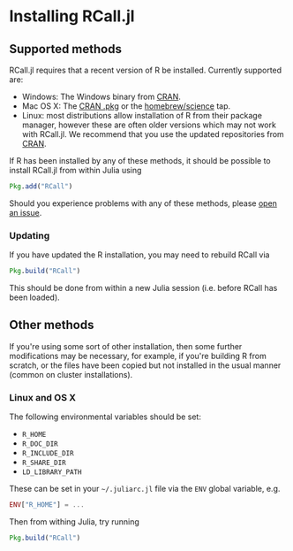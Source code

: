 # Installing RCall.jl

## Supported methods

RCall.jl requires that a recent version of R be installed. Currently supported are:
 * Windows: The Windows binary from [CRAN](https://cran.r-project.org/bin/windows/base/).
 * Mac OS X: The [CRAN .pkg](https://cran.r-project.org/bin/macosx/) or the [homebrew/science](https://github.com/Homebrew/homebrew-science) tap.
 * Linux: most distributions allow installation of R from their package manager, however these are often older versions which may not work with RCall.jl. We recommend that you use the updated repositories from [CRAN](https://cran.r-project.org/bin/linux/).

If R has been installed by any of these methods, it should be possible to install RCall.jl from within Julia using
```julia
Pkg.add("RCall")
```
Should you experience problems with any of these methods, please [open an issue](https://github.com/JuliaStats/RCall.jl/issues/new).

### Updating

If you have updated the R installation, you may need to rebuild RCall via
```julia
Pkg.build("RCall")
```
This should be done from within a new Julia session (i.e. before RCall has been loaded).


## Other methods

If you're using some sort of other installation, then some further modifications may be necessary, for example, if you're building R from scratch, or the files have been copied but not installed in the usual manner (common on cluster installations).

### Linux and OS X
The following environmental variables should be set:
 * `R_HOME`
 * `R_DOC_DIR`
 * `R_INCLUDE_DIR`
 * `R_SHARE_DIR`
 * `LD_LIBRARY_PATH`

These can be set in your `~/.juliarc.jl` file via the `ENV` global variable, e.g.
```julia
ENV["R_HOME"] = ...
```

Then from withing Julia, try running
```julia
Pkg.build("RCall")
```

